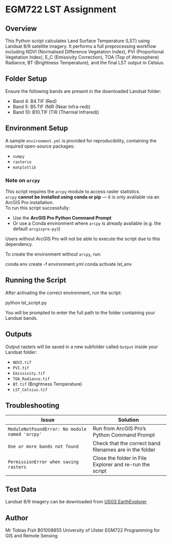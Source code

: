 # EGM722 LST Assignment

## Overview
This Python script calculates Land Surface Temperature (LST) using Landsat 8/9 satellite imagery. It performs a full preprocessing workflow including NDVI (Normalised Difference Vegetation Index), PVI (Proportional Vegetation Index), E_C (Emissivity Correction), TOA (Top of Atmosphere) Radiance, BT (Brightness Temperature), and the final LST output in Celsius.

## Folder Setup
Ensure the following bands are present in the downloaded Landsat folder:
- Band 4: B4.TIF (Red)
- Band 5: B5.TIF (NIR (Near Infra-red))
- Band 10: B10.TIF (TIR (Thermal Infrared))

## Environment Setup
A sample `environment.yml` is provided for reproducibility, containing the required open-source packages:
- `numpy`
- `rasterio`
- `matplotlib`

### Note on `arcpy`
This script requires the `arcpy` module to access raster statistics.  
`arcpy` **cannot be installed using conda or pip** — it is only available via an ArcGIS Pro installation.  
To run this script successfully:

- Use the **ArcGIS Pro Python Command Prompt**
- Or use a Conda environment where `arcpy` is already available (e.g. the default `arcgispro-py3`)

Users without ArcGIS Pro will not be able to execute the script due to this dependency.

To create the environment without `arcpy`, run:

conda env create -f environment.yml conda activate lst_env

## Running the Script
After activating the correct environment, run the script:

python lst_script.py


You will be prompted to enter the full path to the folder containing your Landsat bands.

## Outputs
Output rasters will be saved in a new subfolder called `Output` inside your Landsat folder:
- `NDVI.tif`
- `PVI.tif`
- `Emissivity.tif`
- `TOA_Radiance.tif`
- `BT.tif` (Brightness Temperature)
- `LST_Celsius.tif`

## Troubleshooting

| Issue | Solution |
|-------|----------|
| `ModuleNotFoundError: No module named 'arcpy'` | Run from ArcGIS Pro’s Python Command Prompt |
| `One or more bands not found` | Check that the correct band filenames are in the folder |
| `PermissionError when saving rasters` | Close the folder in File Explorer and re-run the script |

## Test Data
Landsat 8/9 imagery can be downloaded from [USGS EarthExplorer](https://earthexplorer.usgs.gov/)

## Author
Mr Tobias Fish 
B01008855
University of Ulster 
EGM722 Programming for GIS and Remote Sensing
